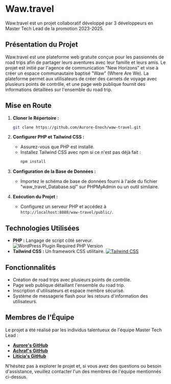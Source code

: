 # Waw.travel

Waw.travel est un projet collaboratif développé par 3 développeurs en Master Tech Lead de la promotion 2023-2025.

## Présentation du Projet
Waw.travel est une plateforme web gratuite conçue pour les passionnés de road trips afin de partager leurs aventures avec leur famille et leurs amis. Le projet est initié par l'agence de communication "New Horizons" et vise à créer un espace communautaire baptisé "Waw" (Where Are We). La plateforme permet aux utilisateurs de créer des carnets de voyage avec plusieurs points de contrôle, et une page web publique fournit des informations détaillées sur l'ensemble du road trip.

## Mise en Route
1. **Cloner le Répertoire :**
   ```bash
   git clone https://github.com/Aurore-Enoch/waw-travel.git
   ```

2. **Configurer PHP et Tailwind CSS :**
   - Assurez-vous que PHP est installé.
   - Installez Tailwind CSS avec npm si ce n'est pas déjà fait :
     ```bash
     npm install
     ```

3. **Configuration de la Base de Données :**
   - Importez le schéma de base de données fourni à l'aide du fichier "waw_travel_Database.sql" sur PHPMyAdmin ou un outil similaire.

4. **Exécution du Projet :**
   - Configurez un serveur PHP et accédez à `http://localhost:8888/waw-travel/public/`.

## Technologies Utilisées

- **PHP :** Langage de script côté serveur. ![WordPress Plugin Required PHP Version](https://img.shields.io/wordpress/plugin/required-php/:slug)
- **Tailwind CSS :** Un framework CSS utilitaire. [![Tailwind CSS](https://img.shields.io/badge/Tailwind_CSS-38B2AC?style=for-the-badge&logo=tailwind-css&logoColor=white)](https://tailwindcss.com/)

## Fonctionnalités
- Création de road trips avec plusieurs points de contrôle.
- Page web publique détaillant l'ensemble du road trip.
- Inscription d'utilisateurs et espace membre sécurisé.
- Système de messagerie flash pour les retours d'information des utilisateurs.

## Membres de l'Équipe
Le projet a été réalisé par les individus talentueux de l'équipe Master Tech Lead :


- **[Aurore's GitHub](https://github.com/Aurore-Enoch)**
- **[Achraf's GitHub](https://github.com/achrafaitmbarek)**
- **[Liticia's GitHub](https://github.com/ltadjer)**

N'hésitez pas à explorer le projet et, si vous avez des questions ou besoin d'assistance, veuillez contacter l'un des membres de l'équipe mentionnés ci-dessus.